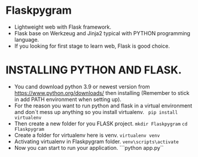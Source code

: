 # Flaskpygram
* Lightweight web with Flask framework.
* Flask base on  Werkzeug and Jinja2 typical with PYTHON programming language.
* If you looking for first stage to learn web, Flask is good choice.
# INSTALLING PYTHON AND FLASK.
* You cand download python 3.9 or newest version from https://www.python.org/downloads/ then installing (Remember to stick in add PATH environment when setting up).
* For the reason you want to run python and flask in a virtual environment and don`t mess up anything so you install virtualenv.
``` pip install virtualenv```
* Then create a new folder for you FLASK project.
```mkdir Flaskpygram```
```cd Flaskpygram```
* Create a folder for virtualenv here is venv.
```virtualenv venv```
* Activating virtualenv in Flaskpygram folder.
```venv\scripts\activate```
* Now you can start to run your application.
```python app.py``


